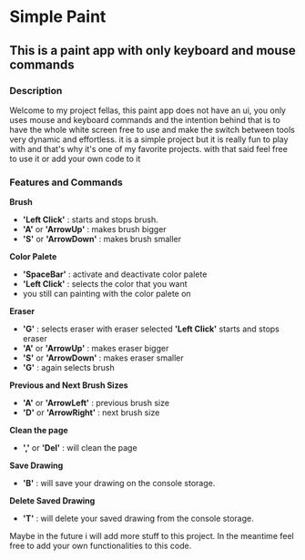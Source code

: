 # Simple Paint

## This is a paint app with only keyboard and mouse commands

### Description
Welcome to my project fellas, this paint app does not have an ui, you only uses mouse and keyboard commands and the intention behind that is to have the whole white screen free to use and make the switch between tools very dynamic and effortless. it is a simple project but it is really fun to play with and that's why it's one of my favorite projects. with that said feel free to use it or add your own code to it

### Features and Commands

**Brush**
- **'Left Click'** : starts and stops brush.
- **'A'** or **'ArrowUp'** : makes brush bigger
- **'S'** or **'ArrowDown'** : makes brush smaller


**Color Palete**
- **'SpaceBar'** : activate and deactivate color palete
- **'Left Click'** : selects the color that you want
- you still can painting with the color palete on


**Eraser**
- **'G'** : selects eraser with eraser selected **'Left Click'** starts and stops eraser
- **'A'** or **'ArrowUp'** : makes eraser bigger
- **'S'** or **'ArrowDown'** : makes eraser smaller
- **'G'** : again selects brush


**Previous and Next Brush Sizes**
- **'A'** or **'ArrowLeft'** : previous brush size
- **'D'** or **'ArrowRight'** : next brush size


**Clean the page**
- **','** or **'Del'** : will clean the page


**Save Drawing**
- **'B'** : will save your drawing on the console storage.


**Delete Saved Drawing**
- **'T'** : will delete your saved drawing from the console storage.




Maybe in the future i will add more stuff to this project.
In the meantime feel free to add your own functionalities to this code.
